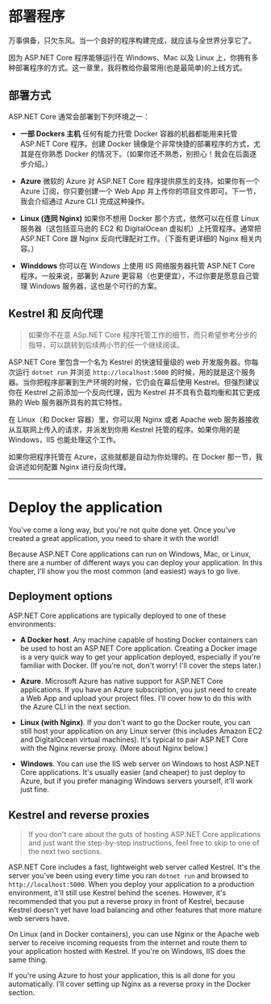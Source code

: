 # 部署程序

万事俱备，只欠东风。当一个良好的程序构建完成，就应该与全世界分享它了。

因为 ASP.NET Core 程序能够运行在 Windows、Mac 以及 Linux 上，你拥有多种部署程序的方式。这一章里，我将教给你最常用(也是最简单)的上线方式。

## 部署方式

ASP.NET Core 通常会部署到下列环境之一：

* **一部 Dockers 主机** 任何有能力托管 Docker 容器的机器都能用来托管 ASP.NET Core 程序。创建 Docker 镜像是个非常快捷的部署程序的方式，尤其是在你熟悉 Docker 的情况下。（如果你还不熟悉，别担心！我会在后面逐步介绍。）

* **Azure** 微软的 Azure 对 ASP.NET Core 程序提供原生的支持。如果你有一个 Azure 订阅，你只要创建一个 Web App 并上传你的项目文件即可。下一节，我会介绍通过 Azure CLI 完成这种操作。

* **Linux (连同 Nginx)** 如果你不想用 Docker 那个方式，依然可以在任意 Linux 服务器（这包括亚马逊的 EC2 和 DigitalOcean 虚拟机）上托管程序。通常把 ASP.NET Core 跟 Nginx 反向代理配对工作。（下面有更详细的 Nginx 相关内容。）

* **Winddows** 你可以在 Windows 上使用 IIS 网络服务器托管 ASP.NET Core 程序。一般来说，部署到 Azure 更容易（也更便宜），不过你要是愿意自己管理 Windows 服务器，这也是个可行的方案。

## Kestrel 和 反向代理

> 如果你不在意 ASp.NET Core 程序托管工作的细节，而只希望参考分步的指导，可以跳转到后续两小节的任一个继续阅读。

ASP.NET Core 里包含一个名为 Kestrel 的快速轻量级的 web 开发服务器。你每次运行 `dotnet run` 并浏览 `http://localhost:5000` 的时候，用的就是这个服务器。当你把程序部署到生产环境的时候，它仍会在幕后使用 Kestrel。但强烈建议你在 Kestrel 之前添加一个反向代理，因为 Kestrel 并不具有负载均衡和其它更成熟的 Web 服务器所具有的其它特性。

在 Linux（和 Docker 容器）里，你可以用 Nginx 或者 Apache web 服务器接收从互联网上传入的请求，并派发到你用 Kestrel 托管的程序。如果你用的是 Windows，IIS 也能处理这个工作。

如果你把程序托管在 Azure，这些就都是自动为你处理的。在 Docker 那一节，我会讲述如何配置 Nginx 进行反向代理。

---

# Deploy the application
You've come a long way, but you're not quite done yet. Once you've created a great application, you need to share it with the world!

Because ASP.NET Core applications can run on Windows, Mac, or Linux, there are a number of different ways you can deploy your application. In this chapter, I'll show you the most common (and easiest) ways to go live.

## Deployment options

ASP.NET Core applications are typically deployed to one of these environments:

* **A Docker host**. Any machine capable of hosting Docker containers can be used to host an ASP.NET Core application. Creating a Docker image is a very quick way to get your application deployed, especially if you're familiar with Docker. (If you're not, don't worry! I'll cover the steps later.)

* **Azure**. Microsoft Azure has native support for ASP.NET Core applications. If you have an Azure subscription, you just need to create a Web App and upload your project files. I'll cover how to do this with the Azure CLI in the next section.

* **Linux (with Nginx)**. If you don't want to go the Docker route, you can still host your application on any Linux server (this includes Amazon EC2 and DigitalOcean virtual machines). It's typical to pair ASP.NET Core with the Nginx reverse proxy. (More about Nginx below.)

* **Windows**. You can use the IIS web server on Windows to host ASP.NET Core applications. It's usually easier (and cheaper) to just deploy to Azure, but if you prefer managing Windows servers yourself, it'll work just fine.

## Kestrel and reverse proxies

> If you don't care about the guts of hosting ASP.NET Core applications and just want the step-by-step instructions, feel free to skip to one of the next two sections.

ASP.NET Core includes a fast, lightweight web server called Kestrel. It's the server you've been using every time you ran `dotnet run` and browsed to `http://localhost:5000`. When you deploy your application to a production environment, it'll still use Kestrel behind the scenes. However, it's recommended that you put a reverse proxy in front of Kestrel, because Kestrel doesn't yet have load balancing and other features that more mature web servers have.

On Linux (and in Docker containers), you can use Nginx or the Apache web server to receive incoming requests from the internet and route them to your application hosted with Kestrel. If you're on Windows, IIS does the same thing.

If you're using Azure to host your application, this is all done for you automatically. I'll cover setting up Nginx as a reverse proxy in the Docker section.
